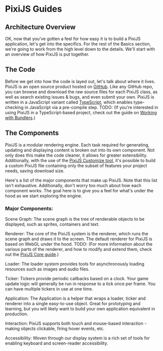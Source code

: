 # PixiJS Guides
## Architecture Overview

OK, now that you've gotten a feel for how easy it is to build a PixiJS application, let's get into the specifics.  For the rest of the Basics section, we're going to work from the high level down to the details.  We'll start with an overview of how PixiJS is put together.

## The Code

Before we get into how the code is layed out, let's talk about where it lives.  PixiJS is an open source product hosted on [GitHub](https://github.com/pixijs/pixi.js).  Like any GitHub repo, you can browse and download the raw source files for each PixiJS class, as well as search existing issues & bugs, and even submit your own.  PixiJS is written in a JavaScript variant called [TypeScript](https://www.typescriptlang.org), which enables type-checking in JavaScript via a pre-compile step.  TODO: (If you're interested in using PixiJS in a TypeScript-based project, check out the guide on [Working with Bundlers](working-with-bundlers.md).)

## The Components

PixiJS is a modular rendering engine.  Each task required for generating, updating and displaying content is broken out into its own component.  Not only does this make the code cleaner, it allows for greater extensibility.  Additionally, with the use of the [PixiJS Customize tool](https://pixijs.io/customize/), it's possible to build a custom PixiJS file containing only the subset of features your project needs, saving download size.

Here's a list of the major components that make up PixiJS.  Note that this list isn't exhaustive.  Additionally, don't worry too much about how each component works.  The goal here is to give you a feel for what's under the hood as we start exploring the engine.

### Major Components:

Scene Graph: The scene graph is the tree of renderable objects to be displayed, such as sprites, containers and text.

Renderer: The core of the PixiJS system is the renderer, which runs the scene graph and draws it to the screen.  The default renderer for PixiJS is based on WebGL under the hood. TODO: (For more information about the various parts of the renderer, and how to modify and extend them, check out the [PixiJS Core guide](pixijs-core.md).)

Loader: The loader system provides tools for asynchronously loading resources such as images and audio files.

Ticker: Tickers provide periodic callbacks based on a clock.  Your game update logic will generally be run in response to a tick once per frame.  You can have multiple tickers in use at one time.

Application: The Application is a helper that wraps a loader, ticker and renderer into a single easy-to-use object.  Great for prototyping and learning, but you will likely want to build your own application equivalent in production.

Interaction: PixiJS supports both touch and mouse-based interaction - making objects clickable, firing hover events, etc.

Accessibility: Woven through our display system is a rich set of tools for enabling keyboard and screen-reader accessibility.
